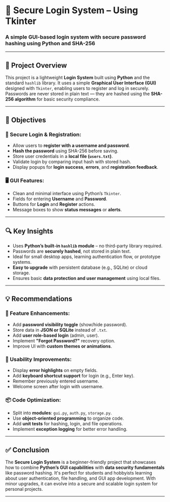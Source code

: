# 🔐 Secure Login System – Using Tkinter  
### A simple GUI-based login system with secure password hashing using Python and SHA-256

---

## 📝 Project Overview  
This project is a lightweight **Login System** built using **Python** and the standard `hashlib` library. It uses a simple **Graphical User Interface (GUI)** designed with `Tkinter`, enabling users to register and log in securely. Passwords are never stored in plain text — they are hashed using the **SHA-256 algorithm** for basic security compliance.

---

## 🎯 Objectives  

### 🔑 Secure Login & Registration:  
- Allow users to **register with a username and password**.  
- **Hash the password** using SHA-256 before saving.  
- Store user credentials in a **local file (`users.txt`)**.  
- Validate login by comparing input hash with stored hash.  
- Display popups for **login success**, **errors**, and **registration feedback**.

### 🖥️ GUI Features:  
- Clean and minimal interface using Python’s `Tkinter`.  
- Fields for entering **Username** and **Password**.  
- Buttons for **Login** and **Register** actions.  
- Message boxes to show **status messages** or **alerts**.

---

## 🔍 Key Insights  

- Uses **Python’s built-in `hashlib` module** – no third-party library required.  
- Passwords are **securely hashed**, not stored in plain text.  
- Ideal for small desktop apps, learning authentication flow, or prototype systems.  
- **Easy to upgrade** with persistent database (e.g., SQLite) or cloud storage.  
- Ensures basic **data protection and user management** using local files.

---

## 💡 Recommendations  

### 🌟 Feature Enhancements:  
- Add **password visibility toggle** (show/hide password).  
- Store data in **JSON or SQLite** instead of `.txt`.  
- Add **user role-based login** (admin, user).  
- Implement **"Forgot Password?"** recovery option.  
- Improve UI with **custom themes or animations**.

### 🧠 Usability Improvements:  
- Display **error highlights** on empty fields.  
- Add **keyboard shortcut support** for login (e.g., Enter key).  
- Remember previously entered username.  
- Welcome screen after login with username.

### 📦 Code Optimization:  
- Split into **modules**: `gui.py`, `auth.py`, `storage.py`.  
- Use **object-oriented programming** to organize code.  
- Add **unit tests** for hashing, login, and file operations.  
- Implement **exception logging** for better error handling.

---

## ✅ Conclusion  
The **Secure Login System** is a beginner-friendly project that showcases how to combine **Python’s GUI capabilities** with **data security fundamentals** like password hashing. It's perfect for students and hobbyists learning about user authentication, file handling, and GUI app development. With minor upgrades, it can evolve into a secure and scalable login system for personal projects.

---
